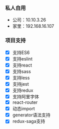 ### 私人自用
- 公司：10.10.3.26
- 家里：192.168.16.107

### 项目支持
- [x] 支持ES6
- [x] 支持eslint
- [x] 支持react
- [x] 支持sass
- [x] 支持less
- [x] 支持jest
- [x] 支持redux
- [x] 支持阿里字体
- [x] react-router
- [x] 动态import
- [x] generator语法支持
- [x] redux-saga支持
